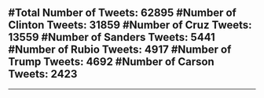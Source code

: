 #Total Number of Tweets: 62895 
#Number of Clinton Tweets: 31859
#Number of Cruz Tweets: 13559
#Number of Sanders Tweets: 5441
#Number of Rubio Tweets: 4917
#Number of Trump Tweets: 4692
#Number of Carson Tweets: 2423
---
---
